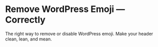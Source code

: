 # Remove WordPress Emoji — Correctly
The right way to remove or disable WordPress emoji. Make your header clean, lean, and mean.
